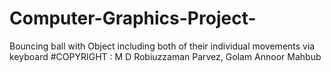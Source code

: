 # Computer-Graphics-Project-
Bouncing ball with Object including both of their individual movements via keyboard
#COPYRIGHT : M D Robiuzzaman Parvez, Golam Annoor Mahbub
